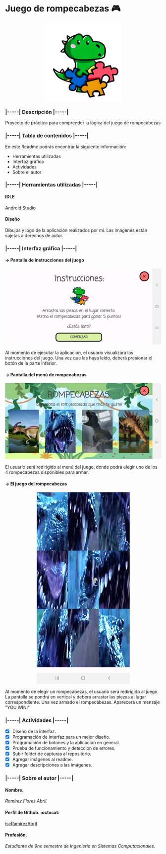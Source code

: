 # Juego de rompecabezas 🎮

<p align="center">
  <img src="https://github.com/iscRamirezAbril/Android_PuzzleGame_v2/blob/master/images/img_petDrawing2.png" width = "250"/>
</p>

### **|-----| Descripción |-----|**
Proyecto de práctica para comprender la lógica del juego de rompecabezas

### **|-----| Tabla de contenidos |-----|**
En este Readme podrás encontrar la siguiente información:
- Herramientas utilizadas
- Interfaz gráfica
- Actividades
- Sobre el autor

### **|-----| Herramientas utilizadas |-----|**
#### IDLE
Android Studio
#### Diseño
Dibujos y logo de la aplicación realizados por mi. Las imagenes están sujetas a derechos de autor.

### **|-----| Interfaz gráfica |-----|**
#### -> Pantalla de instrucciones del juego

<p align="center">
  <img src="https://github.com/iscRamirezAbril/Android_PuzzleGame_v2/blob/master/images/img_puzzleInstructions.jpg" width = "600"/>
</p>

Al momento de ejecutar la aplicación, el usuario visualizará las instrucciones del juego. Una vez que las haya leído, deberá presionar el botón de la parte inferior.

#### -> Pantalla del menú de rompecabezas

<p align="center">
  <img src="https://github.com/iscRamirezAbril/Android_PuzzleGame_v2/blob/master/images/img_puzzleMenu.jpg" width = "600"/>
</p>

El usuario será redirigido al menú del juego, donde podrá elegir uno de los 4 rompecabezas disponibles para armar.

#### -> El juego del rompecabezas

<p align="center">
  <img src="https://github.com/iscRamirezAbril/Android_PuzzleGame_v2/blob/master/images/img_puzzleGame.jpg" width = "300"/>
</p>

Al momento de elegir un rompecabezas, el usuario será redirigido al juego. La pantalla se pondrá en vertical y deberá arrastar las piezas al lugar correspondiente. Una vez armado el rompecabezas. Aparecerá un mensaje "YOU WIN!"

### **|-----| Actividades |-----|**
- [x] Diseño de la interfaz.
- [x] Programación de interfaz para un mejor diseño.
- [x] Programación de botones y la aplicación en general.
- [x] Prueba de funcionamiento y detección de errores.
- [x] Subir folder de capturas al repositorio.
- [x] Agregar imágenes al readme.
- [x] Agregar descripciones a las imágenes.

### **|-----| Sobre el autor |-----|**
#### **Nombre.**
_Ramirez Flores Abril._
#### **Perfil de Github.** :octocat:
[iscRamirezAbril](https://github.com/iscRamirezAbril)
#### **Profesión.**
_Estudiante de 9no semestre de Ingeniería en Sistemas Computacionales._
